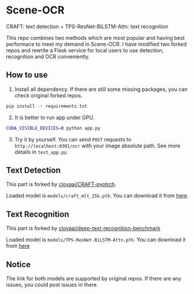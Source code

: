 # Scene-OCR
CRAFT: text detection + TPS-ResNet-BiLSTM-Attn: text recognition

This repo combines two methods which are most popular and having best performace to meet my demand in Scene-OCR. I have modified two forked repos and rewrite a Flask service for local users to use detection, recognition and OCR conveniently.

## How to use
1. Install all dependency. If there are still some missing packages, you can check original forked repos.
```bash
pip install -r requirements.txt
```
2. It is better to run app under GPU.
```bash
CUDA_VISIBLE_DEVICES=0 python app.py
```
3. Try it by yourself. You can send `POST` requests to `http://localhost:8301/ocr` with your image absolute path. See more details in `test_app.py`.

## Text Detection
This part is forked by [clovaai/CRAFT-pyotrch](https://github.com/clovaai/CRAFT-pytorch).

Loaded model is `models/craft_mlt_25k.pth`. You can download it from [here](https://drive.google.com/open?id=1Jk4eGD7crsqCCg9C9VjCLkMN3ze8kutZ).

## Text Recognition
This part is forked by [clovaai/deep-text-recognition-benchmark](https://github.com/clovaai/deep-text-recognition-benchmark)

Loaded model is `models/TPS-ResNet-BiLSTM-Attn.pth`. You can download it from [here](https://drive.google.com/drive/folders/15WPsuPJDCzhp2SvYZLRj8mAlT3zmoAMW)


## Notice
The link for both models are supported by original repos. If there are any issues, you could post issues in there.
